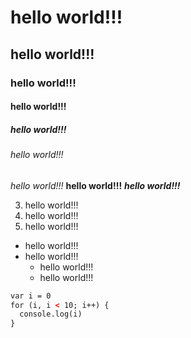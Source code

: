 # hello world!!!
## hello world!!!
### hello world!!!
#### hello world!!!
##### hello world!!!
###### hello world!!!

*hello world!!!*
**hello world!!!**
***hello world!!!***

3. hello world!!!
1. hello world!!!
4. hello world!!!

* hello world!!!
* hello world!!!
  * hello world!!!
  * hello world!!!

```html
var i = 0
for (i, i < 10; i++) {
  console.log(i)
} 
```


